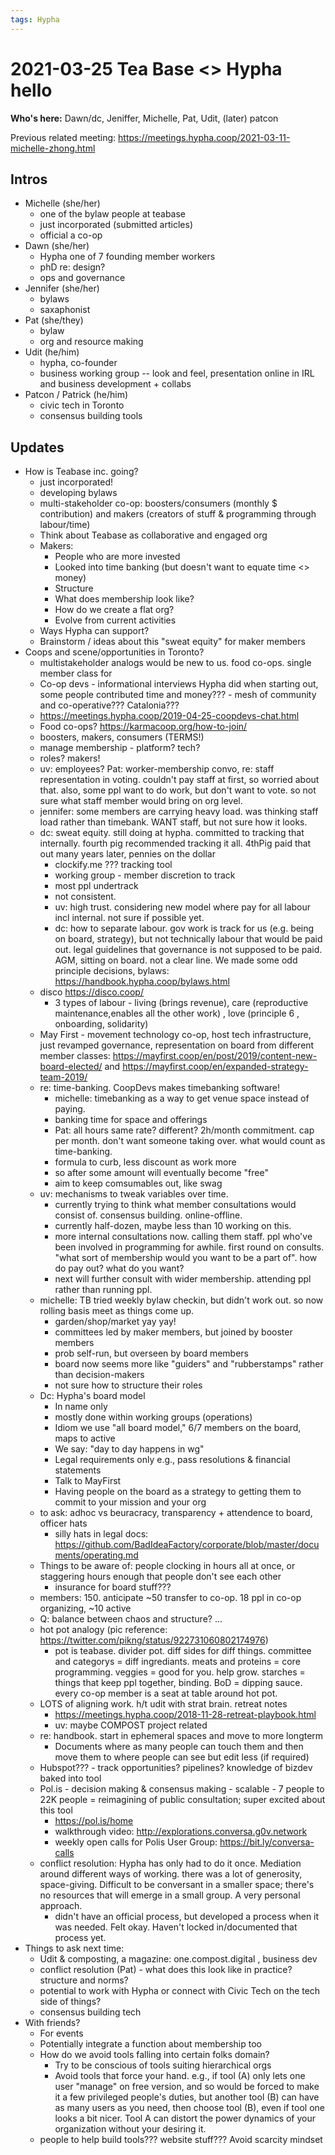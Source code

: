 ```yaml
---
tags: Hypha
---
```

# 2021-03-25 Tea Base <> Hypha hello

**Who's here:** Dawn/dc, Jeniffer, Michelle, Pat, Udit, (later) patcon

Previous related meeting: https://meetings.hypha.coop/2021-03-11-michelle-zhong.html

## Intros

- Michelle (she/her)
    - one of the bylaw people at teabase
    - just incorporated (submitted articles)
    - official a co-op
- Dawn (she/her)
    - Hypha one of 7 founding member workers  
    - phD re: design?
    - ops and governance
- Jennifer (she/her)
    - bylaws
    - saxaphonist
- Pat (she/they)
    - bylaw
    - org and resource making
- Udit (he/him)
    - hypha, co-founder
    - business working group -- look and feel, presentation online in IRL and business development + collabs
- Patcon / Patrick (he/him)
    - civic tech in Toronto
    - consensus building tools

## Updates
- How is Teabase inc. going?
    - just incorporated!
    - developing bylaws
    - multi-stakeholder co-op: boosters/consumers (monthly $ contribution) and makers (creators of stuff & programming through labour/time) 
    - Think about Teabase as collaborative and engaged org
    - Makers:
		- People who are more invested
		- Looked into time banking (but doesn't want to equate time <> money)
		- Structure
		- What does membership look like?
		- How do we create a flat org?
		- Evolve from current activities	
    - Ways Hypha can support?
    - Brainstorm / ideas about this "sweat equity" for maker members
- Coops and scene/opportunities in Toronto?
	* multistakeholder analogs would be new to us. food co-ops. single member class for
	* Co-op devs - informational interviews Hypha did when starting out, some people contributed time and money??? - mesh of community and co-operative??? Catalonia???
	* https://meetings.hypha.coop/2019-04-25-coopdevs-chat.html
	* Food co-ops? https://karmacoop.org/how-to-join/
	* boosters, makers, consumers (TERMS!)
	* manage membership - platform? tech?
	* roles? makers!
	* uv: employees? Pat: worker-membership convo, re: staff representation in voting. couldn't pay staff at first, so worried about that. also, some ppl want to do work, but don't want to vote. so not sure what staff member would bring on org level.
	* jennifer: some members are carrying heavy load. was thinking staff load rather than timebank. WANT staff, but not sure how it looks.
	* dc: sweat equity. still doing at hypha. committed to tracking that internally. fourth pig recommended tracking it all. 4thPig paid that out many years later, pennies on the dollar
		* clockify.me ??? tracking tool
		* working group - member discretion to track
		* most ppl undertrack
		* not consistent.
		* uv: high trust. considering new model where pay for all labour incl internal. not sure if possible yet.
		* dc: how to separate labour. gov work is track for us (e.g. being on board, strategy), but not technically labour that would be paid out. legal guidelines that governance is not supposed to be paid. AGM, sitting on board. not a clear line. We made some odd principle decisions, bylaws: https://handbook.hypha.coop/bylaws.html
	* disco https://disco.coop/
		* 3 types of labour  - living (brings revenue), care (reproductive maintenance,enables all the other work) , love (principle 6 , onboarding, solidarity)
	* May First - movement technology co-op, host tech infrastructure, just revamped governance, representation on board from different member classes: https://mayfirst.coop/en/post/2019/content-new-board-elected/ and https://mayfirst.coop/en/expanded-strategy-team-2019/
	* re: time-banking. CoopDevs makes timebanking software!
		* michelle: timebanking as a way to get venue space instead of paying.
		* banking time for space and offerings
		* Pat: all hours same rate? different? 2h/month commitment. cap per month. don't want someone taking over. what would count as time-banking.
		* formula to curb, less discount as work more
		* so after some amount will eventually become "free"
		* aim to keep comsumables out, like swag
	* uv: mechanisms to tweak variables over time.
		* currently trying to think what member consultations would consist of. consensus building. online-offline.
		* currently half-dozen, maybe less than 10 working on this.
		* more internal consultations now. calling them staff. ppl who've been involved in programming for awhile. first round on consults. "what sort of membership would you want to be a part of". how do pay out? what do you want?
		* next will further consult with wider membership. attending ppl rather than running ppl.
	* michelle: TB tried weekly bylaw checkin, but didn't work out. so now rolling basis meet as things come up.
		* garden/shop/market yay yay!
		* committees led by maker members, but joined by booster members
		* prob self-run, but overseen by board members
		* board now seems more like "guiders" and "rubberstamps" rather than decision-makers
		* not sure how to structure their roles
	* Dc: Hypha's board model
		* In name only
		* mostly done within working groups (operations)
		* Idiom we use "all board model," 6/7 members on the board, maps to active 
		* We say: "day to day happens in wg"
		* Legal requirements only e.g., pass resolutions & financial statements
		* Talk to MayFirst
		* Having people on the board as a strategy to getting them to commit to your mission and your org
	* to ask: adhoc vs beuracracy, transparency + attendence to board, officer hats
		* silly hats in legal docs: https://github.com/BadIdeaFactory/corporate/blob/master/documents/operating.md
	* Things to be aware of: people clocking in hours all at once, or staggering hours enough that people don't see each other
		* insurance for board stuff???
	* members: 150. anticipate ~50 transfer to co-op. 18 ppl in co-op organizing, ~10 active
	* Q: balance between chaos and structure? ...
	* hot pot analogy (pic reference: https://twitter.com/pikng/status/922731060802174976)
		* pot is teabase. divider pot. diff sides for diff things. committee and categorys = diff ingrediants. meats and proteins = core programming. veggies = good for you. help grow. starches = things that keep ppl together, binding. BoD = dipping sauce. every co-op member is a seat at table around hot pot.
	* LOTS of aligning work. h/t udit with strat brain. retreat notes
		* https://meetings.hypha.coop/2018-11-28-retreat-playbook.html
		* uv: maybe COMPOST project related
	* re: handbook. start in ephemeral spaces and move to more longterm
	    * Documents where as many people can touch them and then move them to where people can see but edit less (if required)
	* Hubspot??? - track opportunities? pipelines? knowledge of bizdev baked into tool
	* Pol.is - decision making & consensus making - scalable - 7 people to 22K people = reimagining of public consultation; super excited about this tool 
	    * https://pol.is/home
	    * walkthrough video: http://explorations.conversa.g0v.network
	    * weekly open calls for Polis User Group: https://bit.ly/conversa-calls
	* conflict resolution: Hypha has only had to do it once. Mediation around different ways of working. there was a lot of generosity, space-giving. Difficult to be conversant in a smaller space; there's no resources that will emerge in a small group. A very personal approach.
		* didn't have an official process, but developed a process when it was needed. Felt okay. Haven't locked in/documented that process yet.  
- Things to ask next time:
    * Udit & composting, a magazine: one.compost.digital , business dev
    * conflict resolution (Pat) - what does this look like in practice? structure and norms?
    * potential to work with Hypha or connect with Civic Tech on the tech side of things? 
    * consensus building tech
- With friends?
    - For events
    - Potentially integrate a function about membership too
    - How do we avoid tools falling into certain folks domain?
        - Try to be conscious of tools suiting hierarchical orgs
        - Avoid tools that force your hand. e.g., if tool (A) only lets one user "manage" on free version, and so would be forced to make it a few privileged people's duties, but another tool (B) can have as many users as you need, then choose tool (B), even if tool one looks a bit nicer. Tool A can distort the power dynamics of your organization without your desiring it.
    - people to help build tools??? website stuff??? Avoid scarcity mindset

